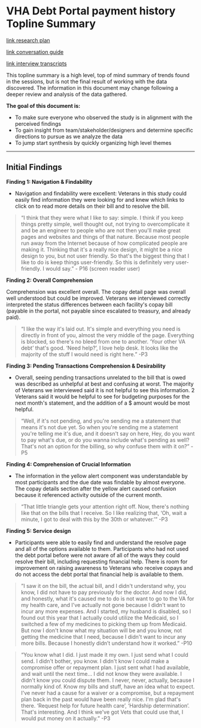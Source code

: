 <!-- This was copied over from the VSA document at https://github.com/department-of-veterans-affairs/va.gov-team/blob/master/teams/vsa/design/topline-summary-template.md -->


# VHA Debt Portal payment history Topline Summary
[link research plan](https://github.com/department-of-veterans-affairs/va.gov-team/blob/master/products/combined_va_debt_portal/payment-history/research/VHA-usability-study-9-2024/research-plan.md)

[link conversation guide](https://github.com/department-of-veterans-affairs/va.gov-team/blob/master/products/combined_va_debt_portal/payment-history/research/VHA-usability-study-9-2024/conversation-guide.md)

[link interview transcripts](https://github.com/department-of-veterans-affairs/va.gov-team/tree/master/products/combined_va_debt_portal/payment-history/research/VHA-usability-study-9-2024/transcripts)



This topline summary is a high level, top of mind summary of trends found in the sessions, but is not the final result of working with the data discovered. The information in this document may change following a deeper review and analysis of the data gathered. 

**The goal of this document is:**
 - To make sure everyone who observed the study is in alignment with the perceived findings
 - To gain insight from team/stakeholder/designers and determine specific directions to pursue as we analyze the data
 - To jump start synthesis by quickly organizing high level themes 

---
  
## Initial Findings

**Finding 1: Navigation & Findability**

- Navigation and findability were excellent: Veterans in this study could easily find information they were looking for and knew which links to click on to read more details on their bill and to resolve the bill.
  
> “I think that they were what I like to say: simple. I think if you keep things pretty simple, well thought out, not trying to overcomplicate it and be an engineer to people who are not then you'll make great pages and websites and things of that nature. Because most people run away from the Internet because of how complicated people are making it. Thinking that it's a really nice design, it might be a nice design to you, but not user friendly. So that's the biggest thing that I like to do is keep things user-friendly. So this is definitely very user-friendly. I would say.” - P16 (screen reader user)

**Finding 2: Overall Comprehension**

Comprehension was excellent overall. The copay detail page was overall well understood but could be improved. Veterans we interviewed correctly interpreted the status differences between each facility's copay bill (payable in the portal, not payable since escalated to treasury, and already paid). 

> “I like the way it's laid out. It's simple and everything you need is directly in front of you, almost the very middle of the page. Everything is blocked, so there's no bleed from one to another. ‘Your other VA debt’ that's good. ‘Need help?’, I love help desk. It looks like the majority of the stuff I would need is right here.” -P3


**Finding 3: Pending Transactions Comprehension & Desirability**
- Overall, seeing pending transactions unrelated to the bill that is owed was described as unhelpful at best and confusing at worst. 
The majority of Veterans we interviewed said it is not helpful to see this information.
2 Veterans said it would be helpful to see for budgeting purposes for the next month's statement, and the addition of a $ amount would be most helpful.
  
>  “Well, if it's not pending, and you're sending me a statement that means it's not due yet. So when you're sending me a statement you're telling me it's due, and it doesn't say on here, Hey, do you want to pay what's due, or do you wanna include what's pending as well? That's not an option for the billing, so why confuse them with it on?” -P5

**Finding 4: Comprehension of Crucial Information**
- The information in the yellow alert component was understandable by most participants and the due date was findable by almost everyone. The copay details section after the yellow alert caused confusion because it referenced activity outside of the current month.
  
> “That little triangle gets your attention right off. Now, there's nothing like that on the bills that I receive. So I like realizing that, ‘Oh, wait a minute, I got to deal with this by the 30th or whatever.’” -P3

**Finding 5: Service design**
- Participants were able to easily find and understand the resolve page and all of the options available to them. Participants who had not used the debt portal before were not aware of all of the ways they could resolve their bill, including requesting financial help. There is room for improvement on raising awareness to Veterans who receive copays and do not access the debt portal that financial help is available to them.

>”I saw it on the bill, the actual bill, and I didn't understand why, you know, I did not have to pay previously for the doctor. And now I did, and honestly, what it's caused me to do is not want to go to the VA for my health care, and I've actually not gone because I didn't want to incur any more expenses. And I started, my husband is disabled, so I found out this year that I actually could utilize the Medicaid, so I switched a few of my medicines to picking them up from Medicaid. But now I don't know what my situation will be and you know, not getting the medicine that I need, because I didn't want to incur any more bills. Because I honestly didn’t understand how it worked.” -P10

> “You know what I did. I just made it my own. I just send what I could send. I didn't bother, you know. I didn't know I could make a compromise offer or repayment plan. I just sent what I had available, and wait until the next time…
I did not know they were available. I didn't know you could dispute them. I never, never, actually, because I normally kind of. Know my bills and stuff, have an idea what to expect.  I've never had a cause for a waiver or a compromise, but a repayment plan back in the past would have been really nice. I'm glad that's there. ‘Request help for future health care’, ‘Hardship determination’. That's interesting. And I think we've got Vets that could use that, I would put money on it actually.” -P3
